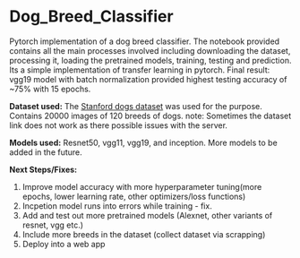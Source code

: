 # Dog_Breed_Classifier
Pytorch implementation of a dog breed classifier. The notebook provided contains all the main processes involved including downloading the dataset, processing it, loading the pretrained models, 
training, testing and prediction. Its a simple implementation of transfer learning in pytorch. Final result: vgg19 model with batch normalization provided highest testing accuracy of ~75% with 15 epochs.

<b>Dataset used:</b> The <a href = "http://vision.stanford.edu/aditya86/StanfordDogs/">Stanford dogs dataset</a> was used for the purpose. Contains 20000 images of 120 breeds of dogs.
note: Sometimes the dataset link does not work as there possible issues with the server.

<b>Models used:</b> Resnet50, vgg11, vgg19, and inception. More models to be added in the future. 

<b>Next Steps/Fixes: </b> 
1) Improve model accuracy with more hyperparameter tuning(more epochs, lower learning rate, other optimizers/loss functions)
2) Incpetion model runs into errors while training - fix.
3) Add and test out more pretrained models (Alexnet, other variants of resnet, vgg etc.)
4) Include more breeds in the dataset (collect dataset via scrapping)
5) Deploy into a web app

